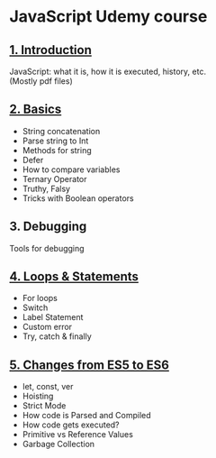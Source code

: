 # JavaScript Udemy course
## [1. Introduction](./01-Introduction)

JavaScript: what it is, how it is executed, history, etc.   
(Mostly pdf files)

## [2. Basics](./02-Basics/README.md)

- String concatenation
- Parse string to Int
- Methods for string
- Defer
- How to compare variables
- Ternary Operator
- Truthy, Falsy
- Tricks with Boolean operators

## 3. Debugging

Tools for debugging

## [4. Loops & Statements](./04-Loops&Structures/README.md)

- For loops
- Switch
- Label Statement
- Custom error
- Try, catch & finally

## [5. Changes from ES5 to ES6](./05-JavaScriptEngines/README.md)

- let, const, ver
- Hoisting 
- Strict Mode
- How code is Parsed and Compiled
- How code gets executed?
- Primitive vs Reference Values
- Garbage Collection 